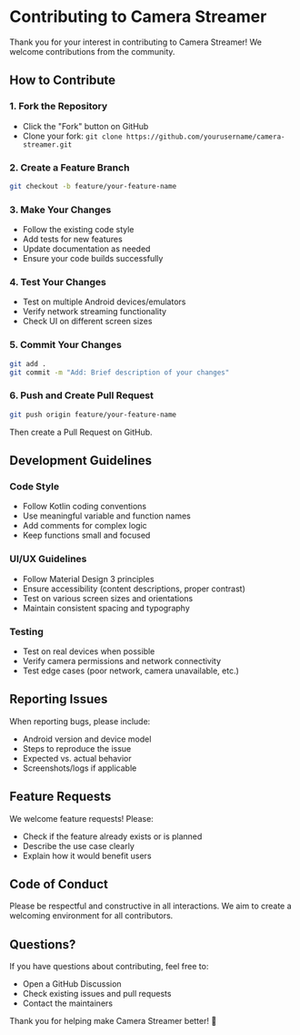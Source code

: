 # Contributing to Camera Streamer

Thank you for your interest in contributing to Camera Streamer! We welcome contributions from the community.

## How to Contribute

### 1. Fork the Repository
- Click the "Fork" button on GitHub
- Clone your fork: `git clone https://github.com/yourusername/camera-streamer.git`

### 2. Create a Feature Branch
```bash
git checkout -b feature/your-feature-name
```

### 3. Make Your Changes
- Follow the existing code style
- Add tests for new features
- Update documentation as needed
- Ensure your code builds successfully

### 4. Test Your Changes
- Test on multiple Android devices/emulators
- Verify network streaming functionality
- Check UI on different screen sizes

### 5. Commit Your Changes
```bash
git add .
git commit -m "Add: Brief description of your changes"
```

### 6. Push and Create Pull Request
```bash
git push origin feature/your-feature-name
```
Then create a Pull Request on GitHub.

## Development Guidelines

### Code Style
- Follow Kotlin coding conventions
- Use meaningful variable and function names
- Add comments for complex logic
- Keep functions small and focused

### UI/UX Guidelines
- Follow Material Design 3 principles
- Ensure accessibility (content descriptions, proper contrast)
- Test on various screen sizes and orientations
- Maintain consistent spacing and typography

### Testing
- Test on real devices when possible
- Verify camera permissions and network connectivity
- Test edge cases (poor network, camera unavailable, etc.)

## Reporting Issues

When reporting bugs, please include:
- Android version and device model
- Steps to reproduce the issue
- Expected vs. actual behavior
- Screenshots/logs if applicable

## Feature Requests

We welcome feature requests! Please:
- Check if the feature already exists or is planned
- Describe the use case clearly
- Explain how it would benefit users

## Code of Conduct

Please be respectful and constructive in all interactions. We aim to create a welcoming environment for all contributors.

## Questions?

If you have questions about contributing, feel free to:
- Open a GitHub Discussion
- Check existing issues and pull requests
- Contact the maintainers

Thank you for helping make Camera Streamer better! 🚀